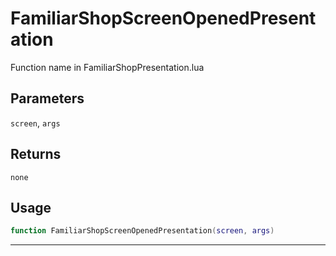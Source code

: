 # FamiliarShopScreenOpenedPresentation
Function name in FamiliarShopPresentation.lua
## Parameters
`screen`, `args`
## Returns
`none`
## Usage
```lua
function FamiliarShopScreenOpenedPresentation(screen, args)
```
---
